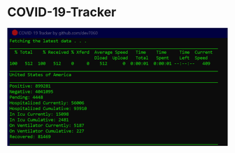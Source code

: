 # COVID-19-Tracker
![Image](https://github.com/dev7060/COVID-19-Tracker/blob/master/2.PNG?raw=true)
